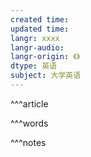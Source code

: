 ```yaml
---
created time: 
updated time: 
langr: xxxx
langr-audio: 
langr-origin: 《》
dtype: 英语
subject: 大学英语
---
```


^^^article




^^^words



^^^notes
